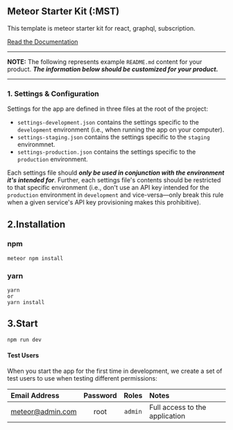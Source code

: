 ## Meteor Starter Kit (:MST)
This template is meteor starter kit for react, graphql, subscription.

[Read the Documentation](https://mst-guide.netlify.app/)

---

**NOTE:** The following represents example `README.md` content for your product. **_The information below should be customized for your product._**

---

### 1. Settings & Configuration

Settings for the app are defined in three files at the root of the project:

- `settings-development.json` contains the settings specific to the `development` environment (i.e., when running the app on your computer).
- `settings-staging.json` contains the settings specific to the `staging` environmnet.
- `settings-production.json` contains the settings specific to the `production` environment.

Each settings file should **_only be used in conjunction with the environment it's intended for_**. Further, each settings file's contents should be restricted to that specific environment (i.e., don't use an API key intended for the `production` environment in `development` and vice-versa—only break this rule when a given service's API key provisioning makes this prohibitive).


## 2.Installation

### npm

```
meteor npm install
```

### yarn

```
yarn
or
yarn install
```

## 3.Start

```sh
npm run dev
```

#### Test Users

When you start the app for the first time in development, we create a set of test users to use when testing different permissions:

| Email Address | Password | Roles | Notes |
|:----------------|:--------:|:-------:|:-------------------------------|
| meteor@admin.com | root | `admin` | Full access to the application |
